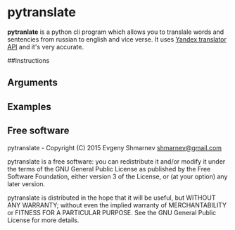# pytranslate 

**pytranlate** is a python cli program which allows you to translale words and sentencies from russian to english and vice verse. It uses [Yandex translator API](http://https://tech.yandex.com/translate/) and it's very accurate. 

##Instructions

## Arguments

## Examples

## Free software

pytranslate - Copyright (C) 2015 Evgeny Shmarnev shmarnev@gmail.com

pytranslate is a free software: you can redistribute it and/or modify it under the terms of the GNU General Public License as published by the Free Software Foundation, either version 3 of the License, or (at your option) any later version.

pytranslate is distributed in the hope that it will be useful, but WITHOUT ANY WARRANTY; without even the implied warranty of MERCHANTABILITY or FITNESS FOR A PARTICULAR PURPOSE. See the GNU General Public License for more details.
